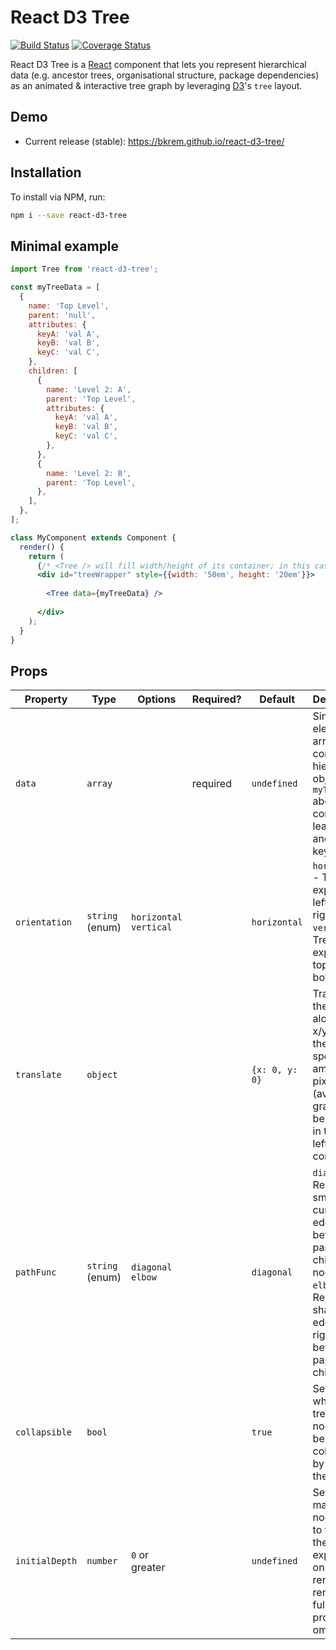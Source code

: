 # React D3 Tree
[![Build Status](https://travis-ci.org/bkrem/react-d3-tree.svg?branch=master)](https://travis-ci.org/bkrem/react-d3-tree)
[![Coverage Status](https://coveralls.io/repos/github/bkrem/react-d3-tree/badge.svg?branch=master)](https://coveralls.io/github/bkrem/react-d3-tree?branch=master)

React D3 Tree is a [React](http://facebook.github.io/react/) component that lets you represent hierarchical data (e.g. ancestor trees, organisational structure, package dependencies) as an animated & interactive tree graph by leveraging [D3](https://d3js.org/)'s `tree` layout.

## Demo
- Current release (stable): https://bkrem.github.io/react-d3-tree/ 

## Installation
To install via NPM, run:
```bash
npm i --save react-d3-tree
```

## Minimal example
```jsx
import Tree from 'react-d3-tree';

const myTreeData = [
  {
    name: 'Top Level',
    parent: 'null',
    attributes: {
      keyA: 'val A',
      keyB: 'val B',
      keyC: 'val C',
    },
    children: [
      {
        name: 'Level 2: A',
        parent: 'Top Level',
        attributes: {
          keyA: 'val A',
          keyB: 'val B',
          keyC: 'val C',
        },
      },
      {
        name: 'Level 2: B',
        parent: 'Top Level',
      },
    ],
  },
];

class MyComponent extends Component {
  render() {
    return (
      {/* <Tree /> will fill width/height of its container; in this case `#treeWrapper` */}
      <div id="treeWrapper" style={{width: '50em', height: '20em'}}> 
      
        <Tree data={myTreeData} />
        
      </div>
    );
  }
}
```

## Props
| Property       | Type            | Options                 | Required? | Default        | Description                                                                                                                                     |
|----------------|-----------------|-------------------------|-----------|----------------|-------------------------------------------------------------------------------------------------------------------------------------------------|
| `data`         | `array`         |                         | required  | `undefined`    | Single-element array containing hierarchical object (see `myTreeData` above); contains (at least) `name` and `parent` keys.                                                                  |
| `orientation`  | `string` (enum) | `horizontal` `vertical` |           | `horizontal`   | `horizontal` - Tree expands left-to-right. `vertical` - Tree expands top-to-bottom                                                              |
| `translate`    | `object`        |                         |           | `{x: 0, y: 0}` | Translates the graph along the x/y axis by the specified amount of pixels (avoids the graph being stuck in the top left canvas corner)          |
| `pathFunc`     | `string` (enum) | `diagonal` `elbow`      |           | `diagonal`     | `diagonal` - Renders smooth, curved edges between parent-child nodes. `elbow` - Renders sharp edges at right angles between parent-child nodes |
| `collapsible`  | `bool`          |                         |           | `true`         | Sets whether the tree's nodes can be collapsed by clicking them                                                                                 |
| `initialDepth` | `number`        | `0` or greater          |           | `undefined`    | Sets the maximum node depth to which the tree is expanded on its initial render; tree renders to full depth if prop is omitted.                   |
